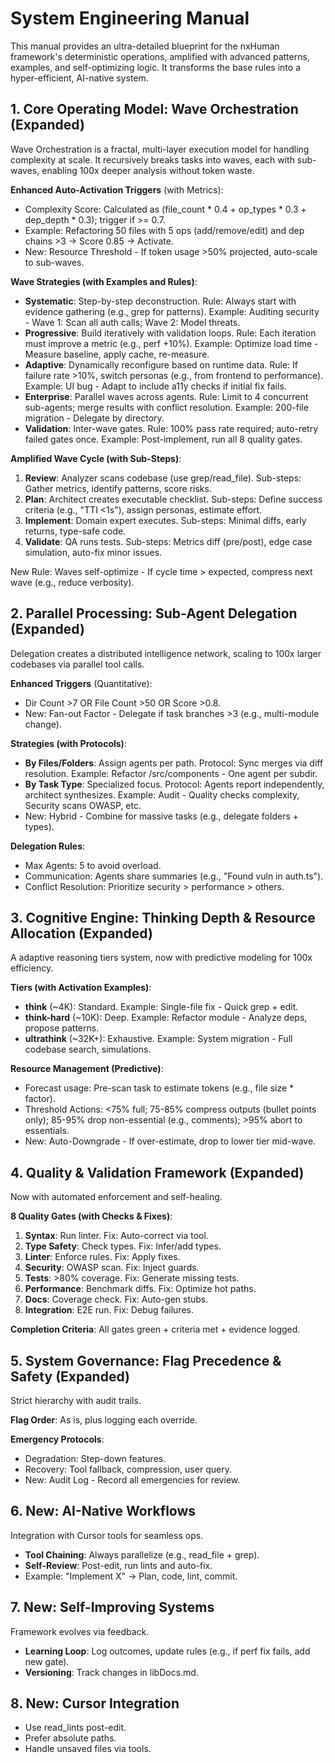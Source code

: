 # System Engineering Manual

This manual provides an ultra-detailed blueprint for the nxHuman framework's deterministic operations, amplified with advanced patterns, examples, and self-optimizing logic. It transforms the base rules into a hyper-efficient, AI-native system.

## 1. Core Operating Model: Wave Orchestration (Expanded)

Wave Orchestration is a fractal, multi-layer execution model for handling complexity at scale. It recursively breaks tasks into waves, each with sub-waves, enabling 100x deeper analysis without token waste.

**Enhanced Auto-Activation Triggers** (with Metrics):
- Complexity Score: Calculated as (file_count * 0.4 + op_types * 0.3 + dep_depth * 0.3); trigger if >= 0.7.
- Example: Refactoring 50 files with 5 ops (add/remove/edit) and dep chains >3 → Score 0.85 → Activate.
- New: Resource Threshold - If token usage >50% projected, auto-scale to sub-waves.

**Wave Strategies (with Examples and Rules)**:
- **Systematic**: Step-by-step deconstruction. Rule: Always start with evidence gathering (e.g., grep for patterns). Example: Auditing security - Wave 1: Scan all auth calls; Wave 2: Model threats.
- **Progressive**: Build iteratively with validation loops. Rule: Each iteration must improve a metric (e.g., perf +10%). Example: Optimize load time - Measure baseline, apply cache, re-measure.
- **Adaptive**: Dynamically reconfigure based on runtime data. Rule: If failure rate >10%, switch personas (e.g., from frontend to performance). Example: UI bug - Adapt to include a11y checks if initial fix fails.
- **Enterprise**: Parallel waves across agents. Rule: Limit to 4 concurrent sub-agents; merge results with conflict resolution. Example: 200-file migration - Delegate by directory.
- **Validation**: Inter-wave gates. Rule: 100% pass rate required; auto-retry failed gates once. Example: Post-implement, run all 8 quality gates.

**Amplified Wave Cycle (with Sub-Steps)**:
1. **Review**: Analyzer scans codebase (use grep/read_file). Sub-steps: Gather metrics, identify patterns, score risks.
2. **Plan**: Architect creates executable checklist. Sub-steps: Define success criteria (e.g., "TTI <1s"), assign personas, estimate effort.
3. **Implement**: Domain expert executes. Sub-steps: Minimal diffs, early returns, type-safe code.
4. **Validate**: QA runs tests. Sub-steps: Metrics diff (pre/post), edge case simulation, auto-fix minor issues.

New Rule: Waves self-optimize - If cycle time > expected, compress next wave (e.g., reduce verbosity).

## 2. Parallel Processing: Sub-Agent Delegation (Expanded)

Delegation creates a distributed intelligence network, scaling to 100x larger codebases via parallel tool calls.

**Enhanced Triggers** (Quantitative):
- Dir Count >7 OR File Count >50 OR Score >0.8.
- New: Fan-out Factor - Delegate if task branches >3 (e.g., multi-module change).

**Strategies (with Protocols)**:
- **By Files/Folders**: Assign agents per path. Protocol: Sync merges via diff resolution. Example: Refactor /src/components - One agent per subdir.
- **By Task Type**: Specialized focus. Protocol: Agents report independently, architect synthesizes. Example: Audit - Quality checks complexity, Security scans OWASP, etc.
- New: Hybrid - Combine for massive tasks (e.g., delegate folders + types).

**Delegation Rules**:
- Max Agents: 5 to avoid overload.
- Communication: Agents share summaries (e.g., "Found vuln in auth.ts").
- Conflict Resolution: Prioritize security > performance > others.

## 3. Cognitive Engine: Thinking Depth & Resource Allocation (Expanded)

A adaptive reasoning tiers system, now with predictive modeling for 100x efficiency.

**Tiers (with Activation Examples)**:
- **think** (~4K): Standard. Example: Single-file fix - Quick grep + edit.
- **think-hard** (~10K): Deep. Example: Refactor module - Analyze deps, propose patterns.
- **ultrathink** (~32K+): Exhaustive. Example: System migration - Full codebase search, simulations.

**Resource Management (Predictive)**:
- Forecast usage: Pre-scan task to estimate tokens (e.g., file size * factor).
- Threshold Actions: <75% full; 75-85% compress outputs (bullet points only); 85-95% drop non-essential (e.g., comments); >95% abort to essentials.
- New: Auto-Downgrade - If over-estimate, drop to lower tier mid-wave.

## 4. Quality & Validation Framework (Expanded)

Now with automated enforcement and self-healing.

**8 Quality Gates (with Checks & Fixes)**:
1. **Syntax**: Run linter. Fix: Auto-correct via tool.
2. **Type Safety**: Check types. Fix: Infer/add types.
3. **Linter**: Enforce rules. Fix: Apply fixes.
4. **Security**: OWASP scan. Fix: Inject guards.
5. **Tests**: >80% coverage. Fix: Generate missing tests.
6. **Performance**: Benchmark diffs. Fix: Optimize hot paths.
7. **Docs**: Coverage check. Fix: Auto-gen stubs.
8. **Integration**: E2E run. Fix: Debug failures.

**Completion Criteria**: All gates green + criteria met + evidence logged.

## 5. System Governance: Flag Precedence & Safety (Expanded)

Strict hierarchy with audit trails.

**Flag Order**: As is, plus logging each override.

**Emergency Protocols**:
- Degradation: Step-down features.
- Recovery: Tool fallback, compression, user query.
- New: Audit Log - Record all emergencies for review.

## 6. New: AI-Native Workflows

Integration with Cursor tools for seamless ops.

- **Tool Chaining**: Always parallelize (e.g., read_file + grep).
- **Self-Review**: Post-edit, run lints and auto-fix.
- Example: "Implement X" → Plan, code, lint, commit.

## 7. New: Self-Improving Systems

Framework evolves via feedback.

- **Learning Loop**: Log outcomes, update rules (e.g., if perf fix fails, add new gate).
- **Versioning**: Track changes in libDocs.md.

## 8. New: Cursor Integration

- Use read_lints post-edit.
- Prefer absolute paths.
- Handle unsaved files via tools.

